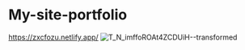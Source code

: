 # My-site-portfolio

https://zxcfozu.netlify.app/
![T_N_imffoROAt4ZCDUiH--transformed](https://github.com/user-attachments/assets/223550c1-5b69-4c05-bd73-4dabcdbb782a)
